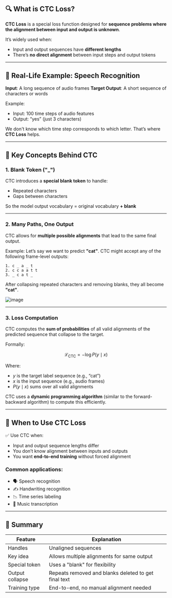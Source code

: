 ## 🔍 What is CTC Loss?

**CTC Loss** is a special loss function designed for **sequence problems where the alignment between input and output is unknown**.

It’s widely used when:

* Input and output sequences have **different lengths**
* There’s **no direct alignment** between input steps and output tokens

---

## 🧠 Real-Life Example: Speech Recognition

**Input**: A long sequence of audio frames
**Target Output**: A short sequence of characters or words

Example:

* Input: 100 time steps of audio features
* Output: “yes” (just 3 characters)

We don't know which time step corresponds to which letter.
That’s where **CTC Loss** helps.

---

## 🧩 Key Concepts Behind CTC

### 1. **Blank Token ("\_")**

CTC introduces a **special blank token** to handle:

* Repeated characters
* Gaps between characters

So the model output vocabulary = original vocabulary **+ blank**

---

### 2. **Many Paths, One Output**

CTC allows for **multiple possible alignments** that lead to the same final output.

Example:
Let’s say we want to predict **"cat"**.
CTC might accept any of the following frame-level outputs:

```
1. c _ a _ t
2. c c a a t t
3. _ c a t _
```

After collapsing repeated characters and removing blanks, they all become **"cat"**.

![image](https://github.com/user-attachments/assets/4e5623c3-fa7e-4d05-b576-c0a14665963b)

---

### 3. **Loss Computation**

CTC computes the **sum of probabilities** of all valid alignments of the predicted sequence that collapse to the target.

Formally:

$$
\mathcal{L}_{\text{CTC}} = -\log P(y \mid x)
$$

Where:

* $y$ is the target label sequence (e.g., “cat”)
* $x$ is the input sequence (e.g., audio frames)
* $P(y \mid x)$ sums over all valid alignments

CTC uses a **dynamic programming algorithm** (similar to the forward-backward algorithm) to compute this efficiently.

---

## 🧪 When to Use CTC Loss

✅ Use CTC when:

* Input and output sequence lengths differ
* You don’t know alignment between inputs and outputs
* You want **end-to-end training** without forced alignment

### Common applications:

* 🗣️ Speech recognition
* ✍️ Handwriting recognition
* 📉 Time series labeling
* 🎼 Music transcription

---

## 🧾 Summary

| Feature         | Explanation                                          |
| --------------- | ---------------------------------------------------- |
| Handles         | Unaligned sequences                                  |
| Key idea        | Allows multiple alignments for same output           |
| Special token   | Uses a "blank" for flexibility                       |
| Output collapse | Repeats removed and blanks deleted to get final text |
| Training type   | End-to-end, no manual alignment needed               |
